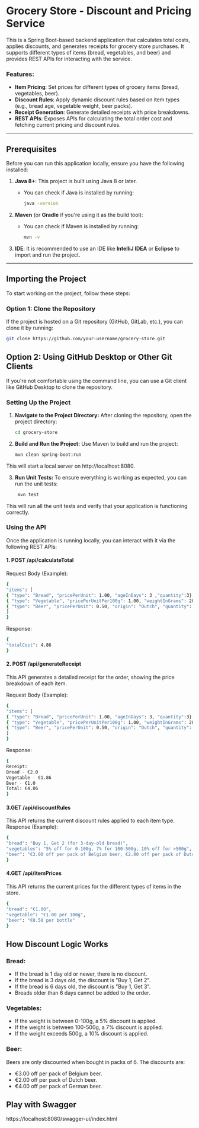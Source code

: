 # Grocery Store - Discount and Pricing Service

This is a Spring Boot-based backend application that calculates total costs, applies discounts, and generates receipts for grocery store purchases. It supports different types of items (bread, vegetables, and beer) and provides REST APIs for interacting with the service.

### Features:
- **Item Pricing**: Set prices for different types of grocery items (bread, vegetables, beer).
- **Discount Rules**: Apply dynamic discount rules based on item types (e.g., bread age, vegetable weight, beer packs).
- **Receipt Generation**: Generate detailed receipts with price breakdowns.
- **REST APIs**: Exposes APIs for calculating the total order cost and fetching current pricing and discount rules.

---

## Prerequisites

Before you can run this application locally, ensure you have the following installed:

1. **Java 8+**: This project is built using Java 8 or later.
    - You can check if Java is installed by running:
      ```bash
      java -version
      ```

2. **Maven** (or **Gradle** if you're using it as the build tool):
    - You can check if Maven is installed by running:
      ```bash
      mvn -v
      ```

3. **IDE**: It is recommended to use an IDE like **IntelliJ IDEA** or **Eclipse** to import and run the project.

---

## Importing the Project

To start working on the project, follow these steps:

### Option 1: Clone the Repository
If the project is hosted on a Git repository (GitHub, GitLab, etc.), you can clone it by running:

```bash
git clone https://github.com/your-username/grocery-store.git
```
## Option 2: Using GitHub Desktop or Other Git Clients
If you're not comfortable using the command line, you can use a Git client like GitHub Desktop to clone the repository.

### Setting Up the Project

1. **Navigate to the Project Directory:**
   After cloning the repository, open the project directory:

   ```bash
   cd grocery-store
   ```

2. **Build and Run the Project:** Use Maven to build and run the project:
    ```bash
    mvn clean spring-boot:run
    ```
This will start a local server on http://localhost:8080.

3. **Run Unit Tests:** To ensure everything is working as expected, you can run the unit tests:
   ```bash
    mvn test
   ```
This will run all the unit tests and verify that your application is functioning correctly.

### Using the API
Once the application is running locally, you can interact with it via the following REST APIs:


#### 1. POST /api/calculateTotal
Request Body (Example):
  ```bash
{
"items": [
{ "type": "Bread", "pricePerUnit": 1.00, "ageInDays": 3 ,"quantity":3},
{ "type": "Vegetable", "pricePerUnitPer100g": 1.00, "weightInGrams": 200 },
{ "type": "Beer", "pricePerUnit": 0.50, "origin": "Dutch", "quantity": 6 }
]
}
 ```

Response:
  ```bash
{
"totalCost": 4.86
}
```

#### 2. POST /api/generateReceipt
This API generates a detailed receipt for the order, showing the price breakdown of each item.

Request Body (Example):
  ```bash
{
"items": [
{ "type": "Bread", "pricePerUnit": 1.00, "ageInDays": 3, "quantity":3},
{ "type": "Vegetable", "pricePerUnitPer100g": 1.00, "weightInGrams": 200 },
{ "type": "Beer", "pricePerUnit": 0.50, "origin": "Dutch", "quantity": 6 }
]
}
```

Response:
  ```bash
{
  Receipt:
  Bread - €2.0
  Vegetable - €1.86
  Beer - €1.0
  Total: €4.86
}
```


#### 3.GET /api/discountRules
This API returns the current discount rules applied to each item type.
Response (Example):
```bash
{
"bread": "Buy 1, Get 2 (for 3-day-old bread)",
"vegetables": "5% off for 0-100g, 7% for 100-500g, 10% off for >500g",
"beer": "€3.00 off per pack of Belgium beer, €2.00 off per pack of Dutch beer, €4.00 off per pack of German beer"
}
```


#### 4.GET /api/itemPrices
This API returns the current prices for the different types of items in the store.
```bash
{
"bread": "€1.00",
"vegetable": "€1.00 per 100g",
"beer": "€0.50 per bottle"
}
```


## How Discount Logic Works

### Bread:
- If the bread is 1 day old or newer, there is no discount.
- If the bread is 3 days old, the discount is "Buy 1, Get 2".
- If the bread is 6 days old, the discount is "Buy 1, Get 3".
- Breads older than 6 days cannot be added to the order.

### Vegetables:
- If the weight is between 0-100g, a 5% discount is applied.
- If the weight is between 100-500g, a 7% discount is applied.
- If the weight exceeds 500g, a 10% discount is applied.

### Beer:
Beers are only discounted when bought in packs of 6. The discounts are:
- €3.00 off per pack of Belgium beer.
- €2.00 off per pack of Dutch beer.
- €4.00 off per pack of German beer.

## Play with Swagger
https://localhost:8080/swagger-ui/index.html